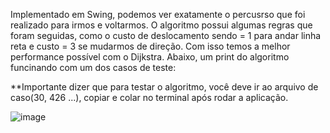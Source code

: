 Implementado em Swing, podemos ver exatamente o percusrso que foi realizado para irmos e voltarmos. O algoritmo possui algumas regras que foram seguidas, como o custo de deslocamento sendo = 1 para andar linha reta e custo = 3 se mudarmos de direção. Com isso temos a melhor
performance possível com o Dijkstra. Abaixo, um print do algoritmo funcinando com um dos casos de teste:

**Importante dizer que para testar o algoritmo, você deve ir ao arquivo de caso(30, 426 ...), copiar e colar no terminal após rodar a aplicação.

![image](https://github.com/user-attachments/assets/fc401241-f321-4ef5-96d0-ebe9af442037)

